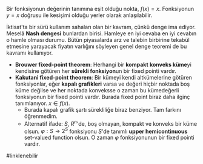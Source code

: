 Bir fonksiyonun değerinin tanımına eşit olduğu nokta, $f(x)=x$. Fonksiyonun $y=x$ doğrusu ile kesişimi olduğu yerler olarak anlaşılabilir.

İktisat'ta bir sürü kullanım sahaları olan bir kavram, çünkü denge ima ediyor. Meselâ **Nash dengesi** bunlardan birisi. Hamleye en iyi cevaba en iyi cevabın o hamle olması durumu. Bütün piyasalarda arz ve talebin birbirine tekabül etmesine yarayacak fiyatın varlığını söyleyen genel denge teoremi de bu kavramı kullanıyor. 

- **Brouwer fixed-point theorem**: Herhangi bir **kompakt** **konveks küme**yi kendisine götüren her **sürekli fonksiyon**un bir fixed pointi vardır.
- **Kakutani fixed-point theorem**: Bir kümeyi kendi altkümelerine götüren fonksiyonlar, eğer **kapalı grafikleri** varsa ve değeri hiçbir noktada boş küme değilse ve her noktada konveksse o zaman bu kümedeğerli fonksiyonun bir fixed pointi vardır. Burada fixed point biraz daha ilginç tanımlanıyor. $x\in f(x)$.
	- Burada kapalı grafik şartı sürekliliğe biraz benziyor. Tam farkını öğrenmedim.
	- Alternatif ifade: $S$, $R^n$'de, boş olmayan, kompakt ve konveks bir küme olsun. $φ: S→2^S$ fonksiyonu $S$'de tanımlı **upper hemicontinuous** set-valued function olsun. O zaman $φ$ fonksiyonunun bir fixed pointi vardır.

#linklenebilir 